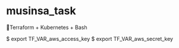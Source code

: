 # musinsa_task
🎇Terraform + Kubernetes + Bash

$ export TF_VAR_aws_access_key
$ export TF_VAR_aws_secret_key
